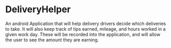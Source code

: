 # DeliveryHelper

An android Application that will help delivery drivers decide which deliveries to take. It will also keep track of tips earned, mileage,
and hours worked in a given work day. These will be recorded into the application, and will allow the user to see the amount they are
earning. 
